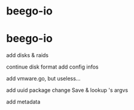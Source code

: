 # beego-io
# beego-io



add disks & raids

continue disk format
add config infos

add vmware.go, but useless...

add uuid package
change Save & lookup 's argvs

add metadata

